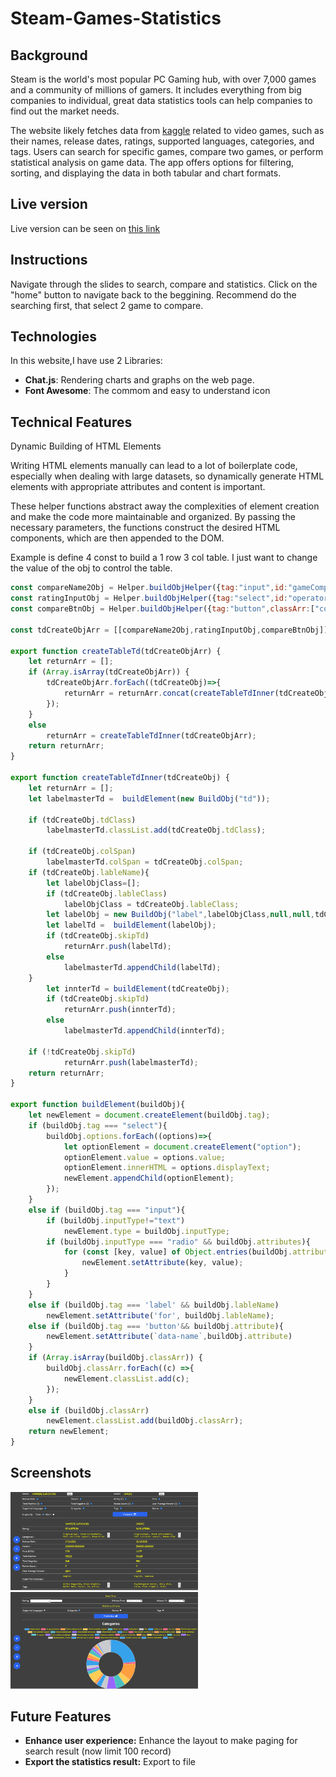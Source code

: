 # Steam-Games-Statistics
## Background 
Steam is the world's most popular PC Gaming hub, with over 7,000 games and a community of millions of gamers. It includes everything from big companies to individual, great data statistics tools can help companies to find out the market needs.

The website likely fetches data from <a href='https://www.kaggle.com/datasets/mikekzan/steam-games-dlcs?select=steam.csv'>kaggle</a> related to video games, such as their names, release dates, ratings, supported languages, categories, and tags. Users can search for specific games, compare two games, or perform statistical analysis on game data. The app offers options for filtering, sorting, and displaying the data in both tabular and chart formats.
## Live version 
Live version can be seen on <a href='https://dominicchandmc.github.io/Steam-Games-Statistics/'>this link</a>
<h2>Instructions</h2>
Navigate through the slides to search, compare and statistics. Click on the "home" button to navigate back to the beggining.
Recommend do the searching first, that select 2 game to compare.

## Technologies
In this website,I have use 2 Libraries:

- **Chat.js**: Rendering charts and graphs on the web page.
- **Font Awesome**: The commom and easy to understand icon

## Technical Features 
Dynamic Building of HTML Elements

Writing HTML elements manually can lead to a lot of boilerplate code, especially when dealing with large datasets, so dynamically generate HTML elements with appropriate attributes and content is important.

These helper functions abstract away the complexities of element creation and make the code more maintainable and organized. By passing the necessary parameters, the functions construct the desired HTML components, which are then appended to the DOM.

Example is define 4 const to build a 1 row 3 col table. I just want to change the value of the obj to control the table.

```JavaScript
const compareName2Obj = Helper.buildObjHelper({tag:"input",id:"gameCompare2",inputType:"text",classArr:["CompareCol-300"],lableName:"Game 2:",readonly:"true",colSpan:2});
const ratingInputObj = Helper.buildObjHelper({tag:"select",id:"operator",options:operatorList});
const compareBtnObj = Helper.buildObjHelper({tag:"button",classArr:["compareCriteriaBtn"], id:"compareBtn",innerHTML:"Compare"});

const tdCreateObjArr = [[compareName2Obj,ratingInputObj,compareBtnObj]];

export function createTableTd(tdCreateObjArr) {
    let returnArr = [];
    if (Array.isArray(tdCreateObjArr)) {
        tdCreateObjArr.forEach((tdCreateObj)=>{
            returnArr = returnArr.concat(createTableTdInner(tdCreateObj));
        });
    }
    else
        returnArr = createTableTdInner(tdCreateObjArr);
    return returnArr;
}

export function createTableTdInner(tdCreateObj) {
    let returnArr = [];
    let labelmasterTd =  buildElement(new BuildObj("td"));

    if (tdCreateObj.tdClass)
        labelmasterTd.classList.add(tdCreateObj.tdClass);

    if (tdCreateObj.colSpan)
        labelmasterTd.colSpan = tdCreateObj.colSpan;
    if (tdCreateObj.lableName){
        let labelObjClass=[];
        if (tdCreateObj.lableClass)
            labelObjClass = tdCreateObj.lableClass;
        let labelObj = new BuildObj("label",labelObjClass,null,null,tdCreateObj.lableName,tdCreateObj.id);
        let labelTd =  buildElement(labelObj);
        if (tdCreateObj.skipTd)
            returnArr.push(labelTd);
        else
            labelmasterTd.appendChild(labelTd);
    }  
        let innterTd = buildElement(tdCreateObj);
        if (tdCreateObj.skipTd)
            returnArr.push(innterTd);
        else
            labelmasterTd.appendChild(innterTd);

    if (!tdCreateObj.skipTd)
            returnArr.push(labelmasterTd);
    return returnArr;
}

export function buildElement(buildObj){
    let newElement = document.createElement(buildObj.tag);
    if (buildObj.tag === "select"){
        buildObj.options.forEach((options)=>{
            let optionElement = document.createElement("option");
            optionElement.value = options.value;
            optionElement.innerHTML = options.displayText;
            newElement.appendChild(optionElement);
        });
    }
    else if (buildObj.tag === "input"){
        if (buildObj.inputType!="text")
            newElement.type = buildObj.inputType;
        if (buildObj.inputType === "radio" && buildObj.attributes){
            for (const [key, value] of Object.entries(buildObj.attributes)) {
                newElement.setAttribute(key, value);
            }    
        }
    }
    else if (buildObj.tag === 'label' && buildObj.lableName) 
        newElement.setAttribute('for', buildObj.lableName);
    else if (buildObj.tag === 'button'&& buildObj.attribute){
        newElement.setAttribute(`data-name`,buildObj.attribute) 
    }
    if (Array.isArray(buildObj.classArr)) {
        buildObj.classArr.forEach((c) =>{
            newElement.classList.add(c);
        });
    }
    else if (buildObj.classArr)
        newElement.classList.add(buildObj.classArr);
    return newElement;
}
```


<h2>Screenshots</h2>
<img
  src="/assets/Screenshot1.png"
  title="Screenshot1"
  style="display: inline-block; margin: 0 auto; max-width: 300px">
<img
  src="/assets/Screenshot2.png"
  title="Screenshot2"
  style="display: inline-block; margin: 0 auto; max-width: 300px">
<h2>Future  Features</h2>
<ul>
  <li><b>Enhance user experience:</b> Enhance the layout to make paging for search result (now limit 100 record)
</li>
  <li><b>Export the statistics result:</b> Export to file
</li>
</ul>
